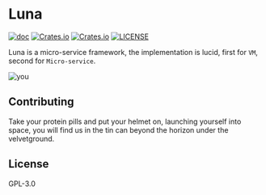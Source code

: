 # Luna
[![doc](https://img.shields.io/badge/0.1.0-docs-green.svg)](https://docs.rs/spacejam/)
[![Crates.io](https://img.shields.io/crates/v/spacejam.svg)](https://crates.io/crates/spacejam)
[![Crates.io](https://img.shields.io/crates/d/spacejam.svg)](https://crates.io/crates/spacejam)
[![LICENSE](https://img.shields.io/crates/l/spacejam.svg)](https://choosealicense.com/licenses/mit/)

Luna is a micro-service framework, the implementation is lucid, first for `VM`, second for `Micro-service`.

![you][you]

## Contributing
Take your protein pills and put your helmet on, launching yourself into space, you will find us in the tin can beyond the horizon under the velvetground.

## License
GPL-3.0

[you]: https://laughingsquid.com/wp-content/uploads/2018/02/starman-tesla-in-space-towards-mars.gif?w=640
